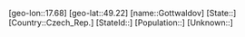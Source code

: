 ﻿---
location: [49.22,17.68]
mapzoom: [7,12] 
mapmarker: city 
type: City
tags:
- geo/City


SpocWebEntityId: 30525
isDeleted: false
confidential: public

---
[geo-lon::17.68]
[geo-lat::49.22]
[name::Gottwaldov]
[State::]
[Country::Czech_Rep.]
[StateId::]
[Population::]
[Unknown::]

